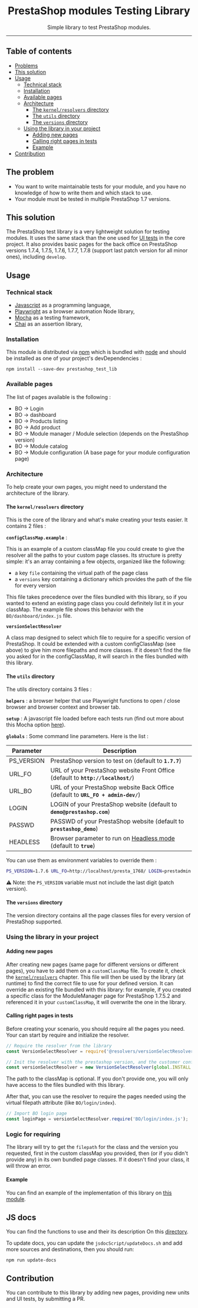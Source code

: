 <div align="center">
<h1>PrestaShop modules Testing Library</h1>
<p>Simple library to test PrestaShop modules.</p>
</div>
<hr/>

## Table of contents
<!-- START doctoc generated TOC please keep comment here to allow auto update -->
<!-- DON'T EDIT THIS SECTION, INSTEAD RE-RUN doctoc TO UPDATE -->


- [Problems](#the-problem)
- [This solution](#this-solution)
- [Usage](#usage)
  - [Technical stack](#technical-stack)
  - [Installation](#installation)
  - [Available pages](#available-pages)
  - [Architecture](#architecture)
    - [The `kernel/resolvers` directory](#the-kernelresolvers-directory)
    - [The `utils` directory](#the-utils-directory)
    - [The `versions` directory](#the-versions-directory)
  - [Using the library in your project](#using-the-library-in-your-project)
    - [Adding new pages](#adding-new-pages)
    - [Calling right pages in tests](#calling-right-pages-in-tests)
    - [Example](#example)
- [Contribution](#contribution)

<!-- END doctoc generated TOC please keep comment here to allow auto update -->

## The problem

- You want to write maintainable tests for your module, and you have no knowledge of how to write them and which stack to use.
- Your module must be tested in multiple PrestaShop 1.7 versions.

## This solution

The PrestaShop test library is a very lightweight solution for testing modules. It uses the same stack than the one 
used for [UI tests](https://github.com/PrestaShop/PrestaShop/tree/develop/tests/UI) in the core project. It also 
provides basic pages for the back office on PrestaShop versions 1.7.4, 1.7.5, 1.7.6, 1.7.7, 1.7.8 (support last patch version for all minor ones), 
including `develop`. 

## Usage

### Technical stack
- [Javascript](https://developer.mozilla.org/en-US/docs/Web/JavaScript) as a programming language,
- [Playwright](https://playwright.dev) as a browser automation Node library,
- [Mocha](https://mochajs.org/) as a testing framework,
- [Chai](https://www.chaijs.com/) as an assertion library,

### Installation

This module is distributed via [npm](https://www.npmjs.com/) which is bundled with [node](https://nodejs.org/) 
and should be installed as one of your project's devDependencies :

```
npm install --save-dev prestashop_test_lib
```

### Available pages

The list of pages available is the following : 
* BO -> Login
* BO -> dashboard
* BO -> Products listing
* BO -> Add product
* BO -> Module manager / Module selection (depends on the PrestaShop version)
* BO -> Module catalog
* BO -> Module configuration (A base page for your module configuration page)

### Architecture

To help create your own pages, you might need to understand the architecture of the library.

#### The `kernel/resolvers` directory

This is the core of the library and what's make creating your tests easier. It contains 2 files : 

**`configClassMap.example`** :

This is an example of a custom classMap file you could create to give the resolver all the paths to your custom page classes.
Its structure is pretty simple: it's an array containing a few objects, organized like the following:
* a key `file` containing the virtual path of the page class 
* a `versions` key containing a dictionary which provides the path of the file for every version

This file takes precedence over the files bundled with this library, so if you wanted to extend an existing page class
you could definitely list it in your classMap. The example file shows this behavior with the `BO/dashboard/index.js` file.

**`versionSelectResolver`**

A class map designed to select which file to require for a specific version of PrestaShop. It could be extended with a 
custom configClassMap (see above) to give him more filepaths and more classes.
If it doesn't find the file you asked for in the configClassMap, it will search in the files bundled with this 
library.

#### The `utils` directory

The utils directory contains 3 files :

**`helpers`** : a browser helper that use Playwright functions to open / close browser and browser context and browser tab.

**`setup`** : A javascript file loaded before each tests run (find out more about this Mocha option [here](https://mochajs.org/#-file-filedirectoryglob)).

**`globals`** : Some command line parameters. Here is the list :

| Parameter           | Description      |
|---------------------|----------------- |
| PS_VERSION          | PrestaShop version to test on (default to **`1.7.7`**) |
| URL_FO              | URL of your PrestaShop website Front Office (default to **`http://localhost/`**) |
| URL_BO              | URL of your PrestaShop website Back Office (default to **`URL_FO + admin-dev/`**) |
| LOGIN               | LOGIN of your PrestaShop website (default to **`demo@prestashop.com`**) |
| PASSWD              | PASSWD of your PrestaShop website (default to **`prestashop_demo`**) |
| HEADLESS            | Browser parameter to run on [Headless mode](https://en.wikipedia.org/wiki/Headless_browser) (default to **`true`**)|

You can use them as environment variables to override them :

```bash
PS_VERSION=1.7.6 URL_FO=http://localhost/presta_1768/ LOGIN=prestadmin PASSWD=prestapasswd npm run ui-tests
```

:warning: Note: the `PS_VERSION` variable must not include the last digit (patch version). 

#### The `versions` directory
The version directory contains all the page classes files for every version of PrestaShop supported.

### Using the library in your project

#### Adding new pages

After creating new pages (same page for different versions or different pages), you have to add them on
 a `customClassMap` file. To create it, check the [`kernel/resolvers`](#the-kernelresolvers-directory) chapter.
This file will then be used by the library (at runtime) to find the correct file to use for your defined version.
It can override an existing file bundled with this library: for example, if you created a specific class for 
the ModuleManager page for PrestaShop 1.7.5.2 and referenced it in your `customClassMap`, it will overwrite 
the one in the library.

#### Calling right pages in tests

Before creating your scenario, you should require all the pages you need.
Your can start by require and initialize the resolver.

```js
// Require the resolver from the library
const VersionSelectResolver = require('@resolvers/versionSelectResolver');

// Init the resolver with the prestashop version, and the customer config class map
const versionSelectResolver = new VersionSelectResolver(global.INSTALL.PS_VERSION, 'path/to/your/classMap');
```
The path to the classMap is optional. If you don't provide one, you will only have access to the files bundled
with this library.

After that, you can use the resolver to require the pages needed using the virtual filepath attribute (like `BO/login/index`).

```js
// Import BO login page
const loginPage = versionSelectResolver.require('BO/login/index.js');
```
### Logic for requiring

The library will try to get the `filepath` for the class and the version you requested, first in the custom classMap you
provided, then (or if you didn't provide any) in its own bundled page classes.
If it doesn't find your class, it will throw an error.

#### Example

You can find an example of the implementation of this library on [this module](https://github.com/PrestaShopCorp/prestashop_test_example).


## JS docs
You can find the functions to use and their its description On this [directory](./docs).

To update docs, you can update the `jsdocScript/updateDocs.sh` and add more sources and destinations, then you should run:

```shell
npm run update-docs
```

## Contribution

You can contribute to this library by adding new pages, providing new units and UI tests, by submitting a PR.
